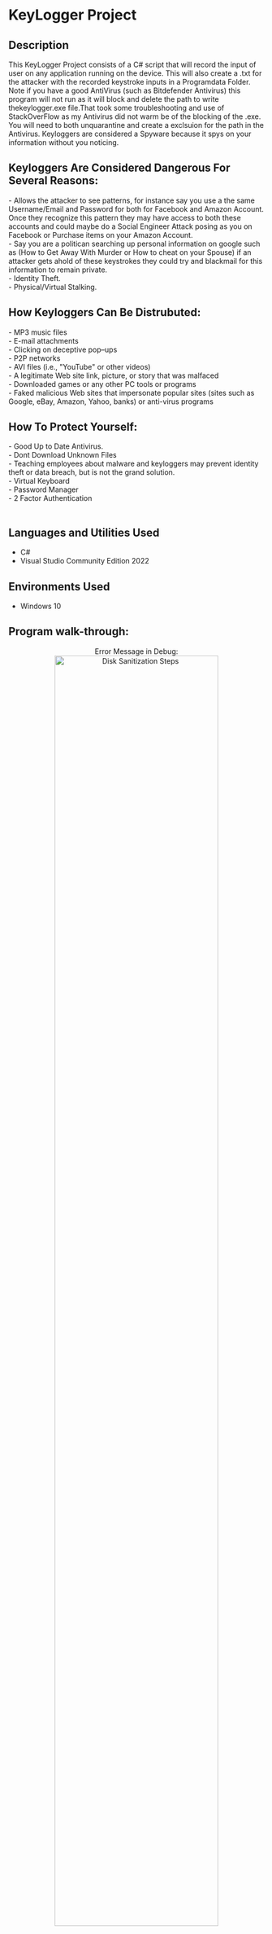 <h1>KeyLogger Project</h1>



<h2>Description</h2>
This KeyLogger Project consists of a C# script that will record the input of user on any application running on the device. This will also create a .txt for the attacker with the recorded keystroke inputs in a Programdata Folder. Note if you have a good AntiVirus (such as Bitdefender Antivirus) this program will not run as it will block and delete the path to write thekeylogger.exe file.That took some troubleshooting and use of StackOverFlow as my Antivirus did not warm be of the blocking of the .exe. You will need to both unquarantine and create a exclsuion for the path in the Antivirus. Keyloggers are considered a Spyware because it spys on your information without you noticing. 
<br />



<h2>Keyloggers Are Considered Dangerous For Several Reasons:</h2>
- Allows the attacker to see patterns, for instance say you use a the same Username/Email and Password for both for Facebook and Amazon Account. Once they recognize this pattern they may have access to both these accounts and could maybe do a Social Engineer Attack posing as you on Facebook or Purchase items on your Amazon Account.<br>
- Say you are a politican searching up personal information on google such as (How to Get Away With Murder or How to cheat on your Spouse) if an attacker gets ahold of these keystrokes they could try and blackmail for this information to remain private.<br>
- Identity Theft.<br>
- Physical/Virtual Stalking.<br>

<h2>How Keyloggers Can Be Distrubuted:</h2>
- MP3 music files<br>
- E-mail attachments<br>
- Clicking on deceptive pop–ups<br>
- P2P networks<br>
- AVI files (i.e., "YouTube" or other videos)<br>
- A legitimate Web site link, picture, or story that was malfaced<br>
- Downloaded games or any other PC tools or programs<br>
- Faked malicious Web sites that impersonate popular sites (sites such as Google, eBay, Amazon, Yahoo, banks) or anti-virus programs<br>

<h2>How To Protect Yourself:</h2>
- Good Up to Date Antivirus.<br>
- Dont Download Unknown Files<br>
- Teaching employees about malware and keyloggers may prevent identity theft or data breach, but is not the grand solution. <br>
- Virtual Keyboard<br>
- Password Manager<br>
- 2 Factor Authentication <br>
<br>
<h2>Languages and Utilities Used</h2>

- C# 
- Visual Studio Community Edition 2022

<h2>Environments Used </h2>

- Windows 10

<h2>Program walk-through:</h2>

<p align="center">
Error Message in Debug: <br/>
<img src="https://i.imgur.com/CEsUbLw.png" height="80%" width="80%" alt="Disk Sanitization Steps"/>
<br />
<br />
Reason for Error in Debug (Antivirus Deleted Writing the keylogger.exe):  <br/>
<img src="https://i.imgur.com/BmyhN5O.png" height="80%" width="80%" alt="Disk Sanitization Steps"/>
<br />
<br />
Adding Exclusion & Unquarantining: <br/>
<img src="https://i.imgur.com/PrkWfxf.png" height="80%" width="80%" alt="Disk Sanitization Steps"/>
<br />
<br />
Keylogger Logging Inputing keystrokes from Notepad:  <br/>
<img src="https://i.imgur.com/ciZiyyo.png" height="80%" width="80%" alt="Disk Sanitization Steps"/>
<br />
<br />
Keylogger as it writes to a .txt in ProgramData:  <br/>
<img src="https://i.imgur.com/S3m8Sfq.png" height="80%" width="80%" alt="Disk Sanitization Steps"/>
<br />
<br />
</p>

<!--
 ```diff
- text in red
+ text in green
! text in orange
# text in gray
@@ text in purple (and bold)@@
```

